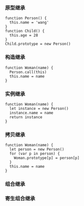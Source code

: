 ### 原型继承
```
function Person() {
  this.name = 'wang'
}
function Child() {
  this.age = 28
}
Child.prototype = new Person()
```

### 构造继承
```
function Woman(name) {
  Person.call(this)
  this.name = name
}
```

### 实例继承
```
function Woman(name) {
  let instance = new Person()
  instance.name = name
  return instance
}
```

### 拷贝继承
```
function Woman(name) {
  let person = new Person()
  for (var p in person) {
    Woman.prototype[p] = person[p]
  }
  this.name = name
}
```

### 组合继承

### 寄生组合继承